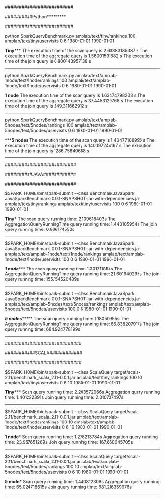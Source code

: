 #########################

##########Python*********

#########################

python SparkQueryBenchmark.py amplab/text/tiny/rankings 100 amplab/text/tiny/uservisits 0 6 1980-01-01 1990-01-01

****************Tiny*******************
The execution time of the scan query is  2.63883185387 s
The execution time of the aggregate query is  1.56001591682 s
The execution time of the join query is  0.800143957138 s
***************************************



python SparkQueryBenchmark.py amplab/text/amplab-1node/text/1node/rankings 100 amplab/text/amplab-1node/text/1node/uservisits 0 6 1980-01-01 1990-01-01

****************1 node****************
The execution time of the scan query is  1.63474798203 s
The execution time of the aggregate query is  37.4453129768 s
The execution time of the join query is  249.311662912 s
**************************************



python SparkQueryBenchmark.py amplab/text/amplab-5nodes/text/5nodes/rankings 100 amplab/text/amplab-5nodes/text/5nodes/uservisits 0 6 1980-01-01 1990-01-01

*****************5 nodes**************
The execution time of the scan query is  1.40477108955 s
The execution time of the aggregate query is  140.197244167 s
The execution time of the join query is  1286.75840688 s
**************************************




##########################

##########JAVA############

##########################

$SPARK_HOME/bin/spark-submit --class BenchmarkJavaSpark JavaSparkBenchmark-0.0.1-SNAPSHOT-jar-with-dependencies.jar amplab/text/tiny/rankings amplab/text/tiny/uservisits 100 0 6 1980-01-01 1990-01-01

******************Tiny*******************
The scan query running time: 2.109618403s
The AggregationQueryRunningTime query running time: 1.443105954s
The join query running time: 0.936174552s
*****************************************



$SPARK_HOME/bin/spark-submit --class BenchmarkJavaSpark JavaSparkBenchmark-0.0.1-SNAPSHOT-jar-with-dependencies.jar amplab/text/amplab-1node/text/1node/rankings amplab/text/amplab-1node/text/1node/uservisits 100 0 6 1980-01-01 1990-01-01

*****************1 node********************
The scan query running time: 1.301711854s
The AggregationQueryRunningTime query running time: 21.601940295s
The join query running time: 155.154520489s
*******************************************


$SPARK_HOME/bin/spark-submit --class BenchmarkJavaSpark JavaSparkBenchmark-0.0.1-SNAPSHOT-jar-with-dependencies.jar amplab/text/amplab-5nodes/text/5nodes/rankings amplab/text/amplab-5nodes/text/5nodes/uservisits 100 0 6  1980-01-01 1990-01-01

***************5 nodes********************
The scan query running time: 1.18050955s
The AggregationQueryRunningTime query running time: 66.838207917s
The join query running time: 684.924778199s
******************************************



############################

###########SCALA############

############################

$SPARK_HOME/bin/spark-submit --class ScalaQuery target/scala-2.11/benchmark_scala_2.11-0.0.1.jar amplab/text/tiny/rankings 100 10 amplab/text/tiny/uservisits 0 6 10 1980-01-01 1990-01-01

******************Tiny*********************
Scan query running time: 2.203572966s
Aggregation query running time: 1.401222391s
Join query running time: 2.310737497s
*******************************************



$SPARK_HOME/bin/spark-submit --class ScalaQuery target/scala-2.11/benchmark_scala_2.11-0.0.1.jar amplab/text/amplab-1node/text/1node/rankings 100 10 amplab/text/amplab-1node/text/1node/uservisits 0 6 10 1980-01-01 1990-01-01

******************1 node*******************
Scan query running time: 1.278213784s
Aggregation query running time: 23.957651269s
Join query running time: 167.660045705s
*******************************************



$SPARK_HOME/bin/spark-submit --class ScalaQuery target/scala-2.11/benchmark_scala_2.11-0.0.1.jar amplab/text/amplab-5nodes/text/5nodes/rankings 100 10 amplab/text/amplab-5nodes/text/5nodes/uservisits 0 6 10 1980-01-01 1990-01-01

******************5 node*******************
Scan query running time: 1.440812309s
Aggregation query running time: 65.024718615s
Join query running time: 681.216359976s
*******************************************


